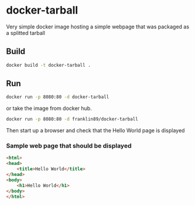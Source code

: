 # docker-tarball

Very simple docker image hosting a simple webpage that was packaged as a splitted tarball

## Build

```bash
docker build -t docker-tarball .
```

## Run

```bash
docker run -p 8080:80 -d docker-tarball
```

or take the image from docker hub.

```bash
docker run -p 8080:80 -d franklin89/docker-tarball
```

Then start up a browser and check that the Hello World page is displayed

### Sample web page that should be displayed

```html
<html>
<head>
    <title>Hello World</title>
</head>
<body>
    <h1>Hello World</h1>
</body>
</html>
```